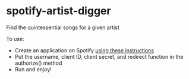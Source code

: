 # spotify-artist-digger
Find the quintessential songs for a given artist

To use:
 - Create an application on Spotify [using these instructions](https://developer.spotify.com/documentation/web-api/quick-start/)
 - Put the username, client ID, client secret, and redirect function in the authorize() method
 - Run and enjoy!
